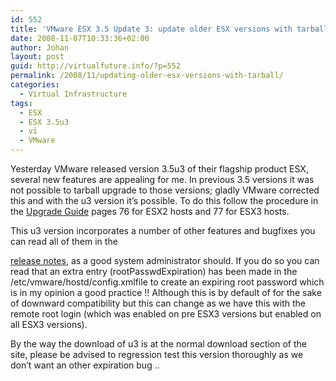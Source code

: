 ```yaml
---
id: 552
title: 'VMware ESX 3.5 Update 3: update older ESX versions with tarball'
date: 2008-11-07T10:33:36+02:00
author: Johan
layout: post
guid: http://virtualfuture.info/?p=552
permalink: /2008/11/updating-older-esx-versions-with-tarball/
categories:
  - Virtual Infrastructure
tags:
  - ESX
  - ESX 3.5u3
  - vi
  - VMware
---
```

Yesterday VMware released version 3.5u3 of their flagship product ESX, several new features are appealing for me. In previous 3.5 versions it was not possible to tarball upgrade to those versions; gladly VMware corrected this and with the u3 version it&#8217;s possible. To do this follow the procedure in the <a href="http://www.vmware.com/pdf/vi3_35/esx_3/r35u2/vi3_35_25_u2_upgrade_guide.pdf" target="_blank">Upgrade Guide</a> pages 76 for ESX2 hosts and 77 for ESX3 hosts.

This u3 version incorporates a number of other features <!--more-->and bugfixes you can read all of them in the 

<a href="http://www.vmware.com/support/vi3/doc/vi3_esx35u3_rel_notes.html" target="_blank">release notes</a>, as a good system administrator should. If you do so you can read that an extra entry (rootPasswdExpiration) has been made in the <span style="Courier New;">/etc/vmware/hostd/config.xml</span>file to create an expiring root password which is in my opinion a good practice !! Although this is by default of for the sake of downward compatibility but this can change as we have this with the remote root login (which was enabled on pre ESX3 versions but enabled on all ESX3 versions).

By the way the download of u3 is at the normal download section of the site, please be advised to regression test this version thoroughly as we don&#8217;t want an other expiration bug ..